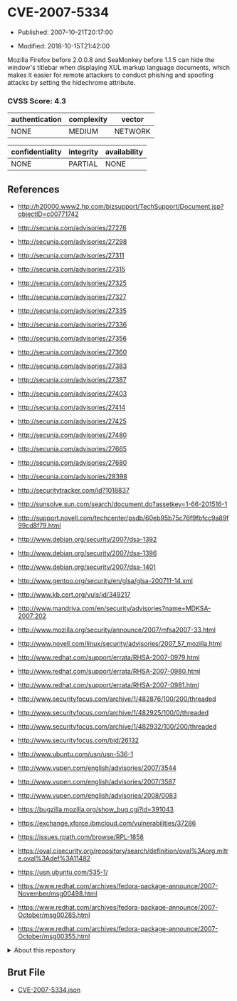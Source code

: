 # CVE-2007-5334

- Published: 2007-10-21T20:17:00

- Modified: 2018-10-15T21:42:00

Mozilla Firefox before 2.0.0.8 and SeaMonkey before 1.1.5 can hide the window's titlebar when displaying XUL markup language documents, which makes it easier for remote attackers to conduct phishing and spoofing attacks by setting the hidechrome attribute.

### CVSS Score: **4.3**

| authentication | complexity | vector |
| --- | --- | --- |
| NONE | MEDIUM | NETWORK |

| confidentiality | integrity | availability |
| --- | --- | --- |
| NONE | PARTIAL | NONE |

## References

* http://h20000.www2.hp.com/bizsupport/TechSupport/Document.jsp?objectID=c00771742

* http://secunia.com/advisories/27276

* http://secunia.com/advisories/27298

* http://secunia.com/advisories/27311

* http://secunia.com/advisories/27315

* http://secunia.com/advisories/27325

* http://secunia.com/advisories/27327

* http://secunia.com/advisories/27335

* http://secunia.com/advisories/27336

* http://secunia.com/advisories/27356

* http://secunia.com/advisories/27360

* http://secunia.com/advisories/27383

* http://secunia.com/advisories/27387

* http://secunia.com/advisories/27403

* http://secunia.com/advisories/27414

* http://secunia.com/advisories/27425

* http://secunia.com/advisories/27480

* http://secunia.com/advisories/27665

* http://secunia.com/advisories/27680

* http://secunia.com/advisories/28398

* http://securitytracker.com/id?1018837

* http://sunsolve.sun.com/search/document.do?assetkey=1-66-201516-1

* http://support.novell.com/techcenter/psdb/60eb95b75c76f9fbfcc9a89f99cd8f79.html

* http://www.debian.org/security/2007/dsa-1392

* http://www.debian.org/security/2007/dsa-1396

* http://www.debian.org/security/2007/dsa-1401

* http://www.gentoo.org/security/en/glsa/glsa-200711-14.xml

* http://www.kb.cert.org/vuls/id/349217

* http://www.mandriva.com/en/security/advisories?name=MDKSA-2007:202

* http://www.mozilla.org/security/announce/2007/mfsa2007-33.html

* http://www.novell.com/linux/security/advisories/2007_57_mozilla.html

* http://www.redhat.com/support/errata/RHSA-2007-0979.html

* http://www.redhat.com/support/errata/RHSA-2007-0980.html

* http://www.redhat.com/support/errata/RHSA-2007-0981.html

* http://www.securityfocus.com/archive/1/482876/100/200/threaded

* http://www.securityfocus.com/archive/1/482925/100/0/threaded

* http://www.securityfocus.com/archive/1/482932/100/200/threaded

* http://www.securityfocus.com/bid/26132

* http://www.ubuntu.com/usn/usn-536-1

* http://www.vupen.com/english/advisories/2007/3544

* http://www.vupen.com/english/advisories/2007/3587

* http://www.vupen.com/english/advisories/2008/0083

* https://bugzilla.mozilla.org/show_bug.cgi?id=391043

* https://exchange.xforce.ibmcloud.com/vulnerabilities/37286

* https://issues.rpath.com/browse/RPL-1858

* https://oval.cisecurity.org/repository/search/definition/oval%3Aorg.mitre.oval%3Adef%3A11482

* https://usn.ubuntu.com/535-1/

* https://www.redhat.com/archives/fedora-package-announce/2007-November/msg00498.html

* https://www.redhat.com/archives/fedora-package-announce/2007-October/msg00285.html

* https://www.redhat.com/archives/fedora-package-announce/2007-October/msg00355.html

<details>
<summary>About this repository</summary> 

  This repository is part of the project [Live Hack CVE](https://github.com/Live-Hack-CVE). Main website can be found [www.live-hack.org](https://www.live-hack.org) 
  
  Made by [Sn0wAlice](https://github.com/Sn0wAlice) for the people that care about security and need to have a feed of the latest CVEs. Hope you enjoy it, don't forget to star the repo and follow me on [Twitter](https://twitter.com/Sn0wAlice) and [Github](https://github.com/Sn0wAlice). And that is my [personnal website](https://www.alice-snow.me/)

  - [Home Page](https://github.com/Live-Hack-CVE)
  - [Framework](https://github.com/Live-Hack-CVE/cve-framework)
  - [CVE database](https://github.com/Live-Hack-CVE/full_database)
  - [Changelog](https://github.com/Live-Hack-CVE/Changelog)
</details>

## Brut File

* [CVE-2007-5334.json](https://raw.githubusercontent.com/Live-Hack-CVE/full_database/main/cves/2007/CVE-2007-5334.json)

